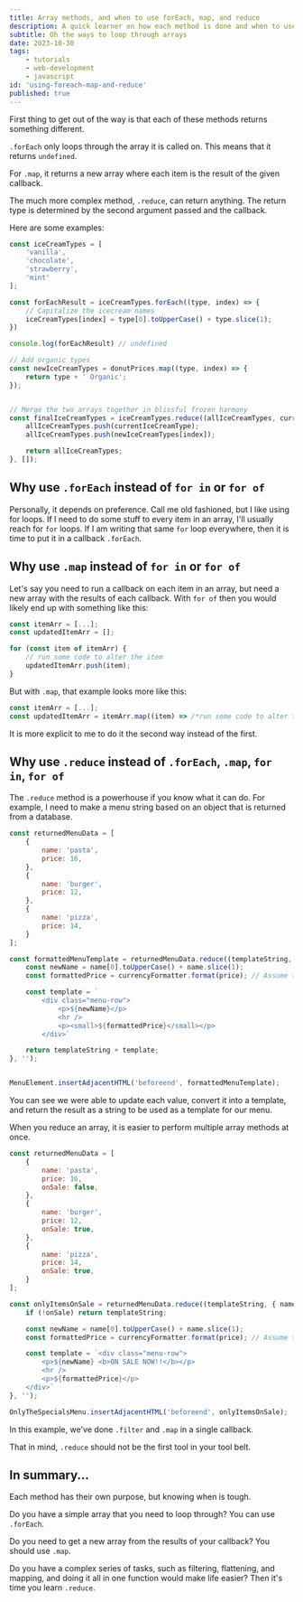 ```yaml
---
title: Array methods, and when to use forEach, map, and reduce
description: A quick learner on how each method is done and when to use them
subtitle: Oh the ways to loop through arrays
date: 2023-10-30
tags:
    - tutorials
    - web-development
    - javascript
id: 'using-foreach-map-and-reduce'
published: true
---
```


First thing to get out of the way is that each of these methods returns something different. 

`.forEach` only loops through the array it is called on. This means that it returns `undefined`.

For `.map`, it returns a new array where each item is the result of the given callback.

The much more complex method, `.reduce`, can return anything. The return type is determined by the second argument passed and the callback.

Here are some examples:
```js
const iceCreamTypes = [
    'vanilla',
    'chocolate',
    'strawberry',
    'mint'
];

const forEachResult = iceCreamTypes.forEach((type, index) => {
    // Capitalize the icecream names
    iceCreamTypes[index] = type[0].toUpperCase() + type.slice(1);
})

console.log(forEachResult) // undefined

// Add organic types
const newIceCreamTypes = donutPrices.map((type, index) => {
    return type + ' Organic';
});


// Merge the two arrays together in blissful frozen harmony
const finalIceCreamTypes = iceCreamTypes.reduce((allIceCreamTypes, currentIceCreamType, index) => {
    allIceCreamTypes.push(currentIceCreamType);
    allIceCreamTypes.push(newIceCreamTypes[index]);

    return allIceCreamTypes;
}, []);
```

## Why use `.forEach` instead of `for in` or `for of`

Personally, it depends on preference. Call me old fashioned, but I like using for loops. If I need to do some stuff to every item in an array, I'll usually reach for `for` loops. If I am writing that same `for` loop everywhere, then it is time to put it in a callback `.forEach`.

## Why use `.map` instead of `for in` or `for of`

Let's say you need to run a callback on each item in an array, but need a new array with the results of each callback. With `for of` then you would likely end up with something like this:

```js
const itemArr = [...];
const updatedItemArr = [];

for (const item of itemArr) {
    // run some code to alter the item
    updatedItemArr.push(item);
}
```

But with `.map`, that example looks more like this:

```js
const itemArr = [...];
const updatedItemArr = itemArr.map((item) => /*run some code to alter the item */);
```

It is more explicit to me to do it the second way instead of the first.

## Why use `.reduce` instead of `.forEach`, `.map`, `for in`, `for of`

The `.reduce` method is a powerhouse if you know what it can do. For example, I need to make a menu string based on an object that is returned from a database.

```js
const returnedMenuData = [
    {
        name: 'pasta',
        price: 16,
    },
    {
        name: 'burger',
        price: 12,
    },
    {
        name: 'pizza',
        price: 14,
    }
];

const formattedMenuTemplate = returnedMenuData.reduce((templateString, { name, price }) => {
    const newName = name[0].toUpperCase() + name.slice(1);
    const formattedPrice = currencyFormatter.format(price); // Assume this is an Intl.NumberFormat object

    const template = `
        <div class="menu-row">
            <p>${newName}</p>
            <hr />
            <p><small>${formattedPrice}</small></p>
        </div>`

    return templateString + template;
}, '');


MenuElement.insertAdjacentHTML('beforeend', formattedMenuTemplate);
```

You can see we were able to update each value, convert it into a template, and return the result as a string to be used as a template for our menu.

When you reduce an array, it is easier to perform multiple array methods at once.

```js
const returnedMenuData = [
    {
        name: 'pasta',
        price: 16,
        onSale: false,
    },
    {
        name: 'burger',
        price: 12,
        onSale: true,
    },
    {
        name: 'pizza',
        price: 14,
        onSale: true,
    }
];

const onlyItemsOnSale = returnedMenuData.reduce((templateString, { name, price, onSale }) => {
    if (!onSale) return templateString;

    const newName = name[0].toUpperCase() + name.slice(1);
    const formattedPrice = currencyFormatter.format(price); // Assume this is an Intl.NumberFormat object

    const template = `<div class="menu-row">
        <p>${newName} <b>ON SALE NOW!!</b></p>
        <hr />
        <p>${formattedPrice}</p>
    </div>`
}, '');

OnlyTheSpecialsMenu.insertAdjacentHTML('beforeend', onlyItemsOnSale);
```

In this example, we've done `.filter` and `.map` in a single callback. 

That in mind, `.reduce` should not be the first tool in your tool belt.

## In summary...

Each method has their own purpose, but knowing when is tough. 

Do you have a simple array that you need to loop through? You can use `.forEach`.

Do you need to get a new array from the results of your callback? You should use `.map`.

Do you have a complex series of tasks, such as filtering, flattening, and mapping, and doing it all in one function would make life easier? Then it's time you learn `.reduce`.